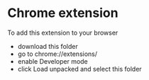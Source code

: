 # Chrome extension

To add this extension to your browser

* download this folder
* go to chrome://extensions/
* enable Developer mode
* click Load unpacked and select this folder

